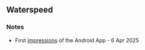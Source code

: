 ## Waterspeed

### Notes

- First [impressions](impressions/README.md) of the Android App - 6 Apr 2025